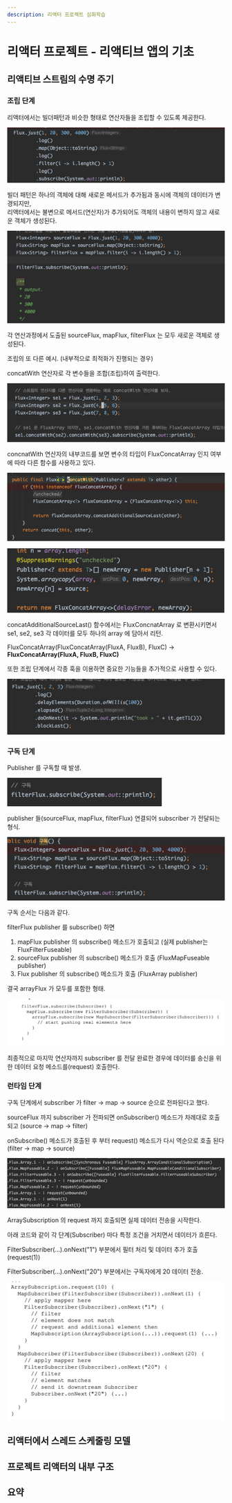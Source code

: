 ```yaml
---
description: 리액터 프로젝트 심화학습
---
```


# 리액터 프로젝트 - 리액티브 앱의 기초

## 리액티브 스트림의 수명 주기

### 조립 단계

리액터에서는 빌더패턴과 비슷한 형태로 연산자들을 조립할 수 있도록 제공한다.

![&#xBE4C;&#xB354;&#xD328;&#xD134;&#xACFC; &#xBE44;&#xC2B7;&#xD55C; &#xD615;&#xD0DC;&#xB85C; &#xC870;&#xB9BD;&#xD558;&#xC5EC; &#xC0AC;&#xC6A9;](.gitbook/assets/2021-06-20-5.09.08.png)

빌더 패턴은 하나의 객체에 대해 새로운 메서드가 추가됨과 동시에  객체의 데이터가 변경되지만,  
리액터에서는 불변으로 메서드\(연산자\)가 추가되어도 객체의 내용이 변하지  않고 새로운 객체가 생성된다.

![&#xC870;&#xB9BD;&#xB2E8;&#xACC4; &#xC608;&#xC2DC;&#xCF54;&#xB4DC;](.gitbook/assets/2021-06-14-10.28.30.png)

각 연산과정에서 도출된 sourceFlux, mapFlux, filterFlux 는 모두 새로운 객체로 생성된다.



조립의 또 다른 예시. \(내부적으로 최적화가 진행되는 경우\)

concatWith 연산자로 각 변수들을 조합\(조립\)하여 출력한다.

![](.gitbook/assets/2021-06-14-10.39.11.png)



concnatWith 연산자의 내부코드를 보면 변수의 타입이 FluxConcatArray 인지 여부에 따라 다른 함수를 사용하고 있다. 

![concatWith &#xD568;&#xC218;](.gitbook/assets/2021-06-20-5.05.28.png)

![concat &#xD568;&#xC218;](.gitbook/assets/2021-06-14-10.46.55.png)

concatAdditionalSourceLast\(\) 함수에서는 FluxConcnatArray 로 변환시키면서 se1, se2, se3 각 데이터를 모두 하나의 array 에 담아서 리턴.

FluxConcatArray\(FluxConcatArray\(FluxA, FluxB\), FluxC\) -&gt; **FluxConcatArray\(FluxA, FluxB, FluxC\)**



또한 조립 단계에서 각종 훅을 이용하면 중요한 기능들을 추가적으로 사용할 수 있다.

![](.gitbook/assets/2021-06-14-10.48.14.png)

### 

### 구독 단계

Publisher 를 구독할 때 발생.

![](.gitbook/assets/2021-06-15-11.44.41.png)



publisher 들\(sourceFlux, mapFlux, filterFlux\) 연결되어 subscriber 가 전달되는 형식.

![publisher &#xAC00; &#xC804;&#xB2EC;&#xB428;.](.gitbook/assets/2021-06-15-11.49.34.png)

구독 순서는 다음과 같다. 

filterFlux publisher 를 subscribe\(\) 하면

1. mapFlux publisher 의 subscribe\(\) 메소드가 호출되고 \(실제 publisher는 FluxFilterFuseable\)
2. sourceFlux publisher 의 subscribe\(\) 메소드가 호출 \(FluxMapFuseable publisher\)
3. Flux publisher 의 subscribe\(\) 메소드가 호출 \(FluxArray publisher\)



결국 arrayFlux 가 모두를 포함한 형태.

![filter -&amp;gt; map -&amp;gt; array &#xC21C;&#xC73C;&#xB85C; subscriber &#xC804;&#xD30C;](.gitbook/assets/2021-06-16-12.07.03.png)

 최종적으로 마지막 연산자까지 subscriber 를 전달 완료한 경우에 데이터를 송신을 위한 데이터 요청 메소드를\(request\) 호출한다.



### 런타임 단계

구독 단계에서 subscriber 가 filter -&gt; map -&gt; source 순으로 전파된다고 했다.

sourceFlux 까지 subscriber 가 전파되면 onSubscriber\(\) 메소드가 차례대로 호출되고 \(source -&gt; map -&gt; filter\)

onSubscribe\(\) 메소드가 호출된 후 부터 request\(\) 메소드가 다시 역순으로 호출 된다 \(filter -&gt; map -&gt; source\) 

![](.gitbook/assets/2021-06-20-7.30.47.png)

ArraySubscription 의 request 까지 호출되면 실제 데이터 전송을 시작한다.





아래 코드와 같이 각 단계\(Subscriber\) 마다 특정 조건을 거치면서 데이터가 흐른다.

FilterSubscriber\(...\).onNext\("1"\) 부분에서 필터 처리 및 데이터 추가 호출\(request\(1\)\)

FilterSubscriber\(...\).onNext\("20"\) 부분에서는 구독자에게 20 데이터 전송.



![](.gitbook/assets/2021-06-20-7.33.57.png)



## 리액터에서 스레드 스케줄링 모델

## 프로젝트 리액터의 내부 구조

## 요약 



